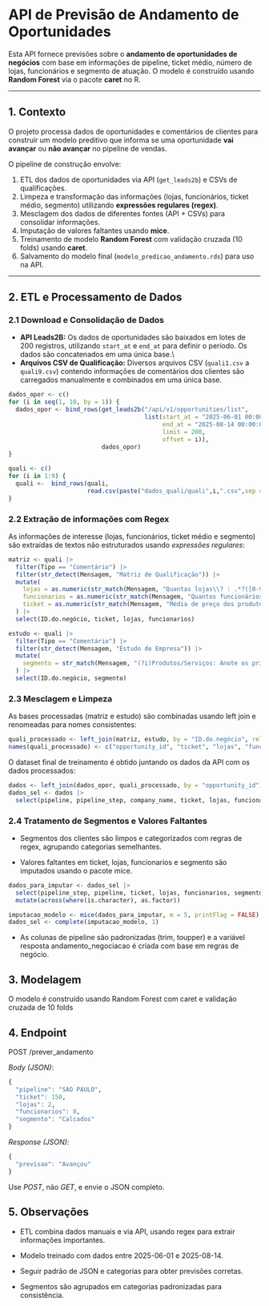 # API de Previsão de Andamento de Oportunidades

Esta API fornece previsões sobre o **andamento de oportunidades de negócios** com base em informações de pipeline, ticket médio, número de lojas, funcionários e segmento de atuação. O modelo é construído usando **Random Forest** via o pacote **caret** no R.

------------------------------------------------------------------------

## 1. Contexto

O projeto processa dados de oportunidades e comentários de clientes para construir um modelo preditivo que informa se uma oportunidade **vai avançar** ou **não avançar** no pipeline de vendas.

O pipeline de construção envolve:

1.  ETL dos dados de oportunidades via API (`get_leads2b`) e CSVs de qualificações.
2.  Limpeza e transformação das informações (lojas, funcionários, ticket médio, segmento) utilizando **expressões regulares (regex)**.
3.  Mesclagem dos dados de diferentes fontes (API + CSVs) para consolidar informações.
4.  Imputação de valores faltantes usando **mice**.
5.  Treinamento de modelo **Random Forest** com validação cruzada (10 folds) usando **caret**.
6.  Salvamento do modelo final (`modelo_predicao_andamento.rds`) para uso na API.

------------------------------------------------------------------------

## 2. ETL e Processamento de Dados

### 2.1 Download e Consolidação de Dados

-   **API Leads2B:** Os dados de oportunidades são baixados em lotes de 200 registros, utilizando `start_at` e `end_at` para definir o período. Os dados são concatenados em uma única base.\
-   **Arquivos CSV de Qualificação:** Diversos arquivos CSV (`quali1.csv` a `quali9.csv`) contendo informações de comentários dos clientes são carregados manualmente e combinados em uma única base.

``` r
dados_opor <- c()
for (i in seq(1, 10, by = 1)) {
  dados_opor <- bind_rows(get_leads2b("/api/v1/opportunities/list",
                                      list(start_at = "2025-06-01 00:00:00",
                                           end_at = "2025-08-14 00:00:00",
                                           limit = 200,
                                           offset = i)),
                          dados_opor)
}

quali <- c()
for (i in 1:9) {
  quali <-  bind_rows(quali,
                      read.csv(paste("dados_quali/quali",i,".csv",sep = "")))
}
```

### 2.2 Extração de informações com Regex

As informações de interesse (lojas, funcionários, ticket médio e segmento) são extraídas de textos não estruturados usando *expressões regulares*:

``` r
matriz <- quali |> 
  filter(Tipo == "Comentário") |> 
  filter(str_detect(Mensagem, "Matriz de Qualificação")) |> 
  mutate(
    lojas = as.numeric(str_match(Mensagem, "Quantas lojas\\? : .*?([0-9]+)")[,2]),
    funcionarios = as.numeric(str_match(Mensagem, "Quantos funcionários\\? : .*?([0-9]+)")[,2]),
    ticket = as.numeric(str_match(Mensagem, "Média de preço dos produtos : .*?([0-9]+)")[,2])
  ) |> 
  select(ID.do.negócio, ticket, lojas, funcionarios)

estudo <- quali |> 
  filter(Tipo == "Comentário") |> 
  filter(str_detect(Mensagem, "Estudo de Empresa")) |> 
  mutate(
    segmento = str_match(Mensagem, "(?i)Produtos/Serviços: Anote os principais produtos ou serviços oferecidos.: .*?([[:alpha:]]+)")[,2]
  ) |> 
  select(ID.do.negócio, segmento)
```

### 2.3 Mesclagem e Limpeza

As bases processadas (matriz e estudo) são combinadas usando left join e renomeadas para nomes consistentes:

``` r
quali_processado <- left_join(matriz, estudo, by = "ID.do.negócio", relationship = "many-to-many")
names(quali_processado) <- c("opportunity_id", "ticket", "lojas", "funcionarios", "segmento")
```

O dataset final de treinamento é obtido juntando os dados da API com os dados processados:

``` r
dados <- left_join(dados_opor, quali_processado, by = "opportunity_id")
dados_sel <- dados |> 
  select(pipeline, pipeline_step, company_name, ticket, lojas, funcionarios, segmento)
```

### 2.4 Tratamento de Segmentos e Valores Faltantes

-   Segmentos dos clientes são limpos e categorizados com regras de regex, agrupando categorias semelhantes.

-   Valores faltantes em ticket, lojas, funcionarios e segmento são imputados usando o pacote mice.

```r
dados_para_imputar <- dados_sel |> 
  select(pipeline_step, pipeline, ticket, lojas, funcionarios, segmento) |> 
  mutate(across(where(is.character), as.factor))

imputacao_modelo <- mice(dados_para_imputar, m = 5, printFlag = FALSE)
dados_sel <- complete(imputacao_modelo, 1)
```
 - As colunas de pipeline são padronizadas (trim, toupper) e a variável resposta andamento_negociacao é criada com base em regras de negócio.
 
## 3. Modelagem

O modelo é construído usando Random Forest com caret e validação cruzada de 10 folds

## 4. Endpoint

POST /prever_andamento

*Body (JSON)*:

```r
{
  "pipeline": "SAO PAULO",
  "ticket": 150,
  "lojas": 2,
  "funcionarios": 8,
  "segmento": "Calcados"
}
```
*Response (JSON)*:

```r
{
  "previsao": "Avançou"
}
```
Use *POST*, não *GET*, e envie o JSON completo.

## 5. Observações

 - ETL combina dados manuais e via API, usando regex para extrair informações importantes.

 - Modelo treinado com dados entre 2025-06-01 e 2025-08-14.

 - Seguir padrão de JSON e categorias para obter previsões corretas.

 - Segmentos são agrupados em categorias padronizadas para consistência.